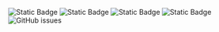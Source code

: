 ![Static Badge](https://img.shields.io/badge/blacklists-60-000000) ![Static Badge](https://img.shields.io/badge/blacklisted-2659831-cc0000) ![Static Badge](https://img.shields.io/badge/whitelisted-2245-00CC00) ![Static Badge](https://img.shields.io/badge/streaming_blacklist-28107-000000) ![GitHub issues](https://img.shields.io/github/issues/fabriziosalmi/blacklists)
